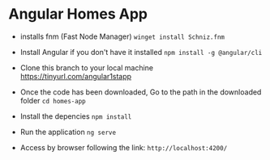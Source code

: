 # Angular Homes App

- installs fnm (Fast Node Manager)
  `winget install Schniz.fnm`

- Install Angular if you don't have it installed
  `npm install -g @angular/cli`

- Clone this branch to your local machine
  https://tinyurl.com/angular1stapp

- Once the code has been downloaded, Go to the path in the downloaded folder
  `cd homes-app`

- Install the depencies
  `npm install`

- Run the application
  `ng serve`

- Access by browser following the link:
  `http://localhost:4200/`
